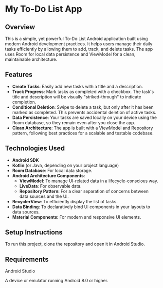 # My To-Do List App

##  Overview

This is a simple, yet powerful To-Do List Android application built using modern Android development practices. It helps users manage their daily tasks efficiently by allowing them to add, track, and delete tasks. The app uses Room for local data persistence and ViewModel for a clean, maintainable architecture.

##  Features

* **Create Tasks**: Easily add new tasks with a title and a description.
* **Track Progress**: Mark tasks as completed with a checkbox. The task's title and description will be visually "striked-through" to indicate completion.
* **Conditional Deletion**: Swipe to delete a task, but only after it has been marked as completed. This prevents accidental deletion of active tasks.
* **Data Persistence**: Your tasks are saved locally on your device using the Room database, so they remain even after you close the app.
* **Clean Architecture**: The app is built with a ViewModel and Repository pattern, following best practices for a scalable and testable codebase.

##  Technologies Used

* **Android SDK**
* **Kotlin** (or Java, depending on your project language)
* **Room Database**: For local data storage.
* **Android Architecture Components**:
    * **ViewModel**: To manage UI-related data in a lifecycle-conscious way.
    * **LiveData**: For observable data.
    * **Repository Pattern**: For a clear separation of concerns between data sources and the UI.
* **RecyclerView**: To efficiently display the list of tasks.
* **Data Binding**: To declaratively bind UI components in your layouts to data sources.
* **Material Components**: For modern and responsive UI elements.

## Setup Instructions

To run this project, clone the repository and open it in Android Studio.

## Requirements
Android Studio

A device or emulator running Android 8.0 or higher.
